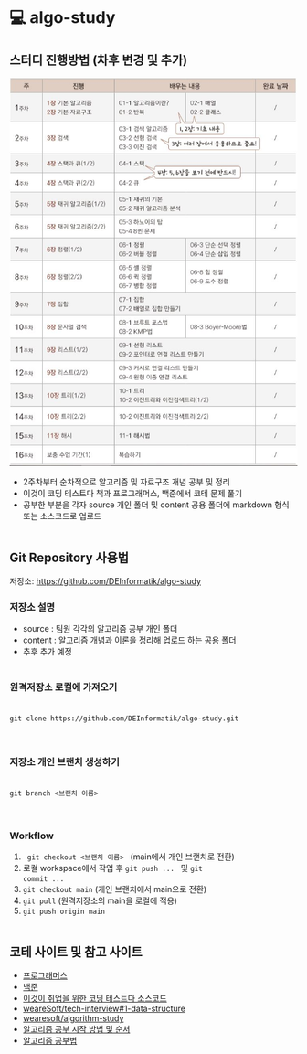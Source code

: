 # :computer: algo-study
## 스터디 진행방법 (차후 변경 및 추가)
![plan](./imgs/plan.jpg)
- 2주차부터 순차적으로 알고리즘 및 자료구조 개념 공부 및 정리
- 이것이 코딩 테스트다 책과 프로그래머스, 백준에서 코테 문제 풀기
- 공부한 부분을 각자 source 개인 폴더 및 content 공용 폴더에 markdown 형식 또는 소스코드로 업로드
<br><br>

## Git Repository 사용법
저장소: https://github.com/DEInformatik/algo-study

### 저장소 설명
- source : 팀원 각각의 알고리즘 공부 개인 폴더
- content : 알고리즘 개념과 이론을 정리해 업로드 하는 공용 폴더
- 추후 추가 예정
<br><br>

### 원격저장소 로컬에 가져오기
<code>
git clone https://github.com/DEInformatik/algo-study.git
</code>
<br><br>

### 저장소 개인 브랜치 생성하기
<code>
git branch <브랜치 이름>
</code>
<br><br>

### Workflow
1. <code> git checkout <브랜치 이름> </code> (main에서 개인 브랜치로 전환)
2. 로컬 workspace에서 작업 후 <code>git push ... </code> 및 <code>git commit ...</code>
3. <code>git checkout main</code> (개인 브랜치에서 main으로 전환)
4. <code>git pull</code> (원격저장소의 main을 로컬에 적용)
5. <code>git push origin main</code>
<br><br>

## 코테 사이트 및 참고 사이트
- [프로그래머스](https://programmers.co.kr/learn/challenges)
- [백준](https://www.acmicpc.net/problem/tags)
- [이것이 취업을 위한 코딩 테스트다 소스코드](https://github.com/ndb796/python-for-coding-test)
- [weareSoft/tech-interview#1-data-structure](https://github.com/WeareSoft/tech-interview#1-data-structure)
- [wearesoft/algorithm-study](https://github.com/WeareSoft/algorithm-study)
- [알고리즘 공부 시작 방법 및 순서](https://blog.yena.io/studynote/2018/11/14/Algorithm-Basic.html)
- [알고리즘 공부법](https://gmlwjd9405.github.io/2018/05/14/how-to-study-algorithms.html)